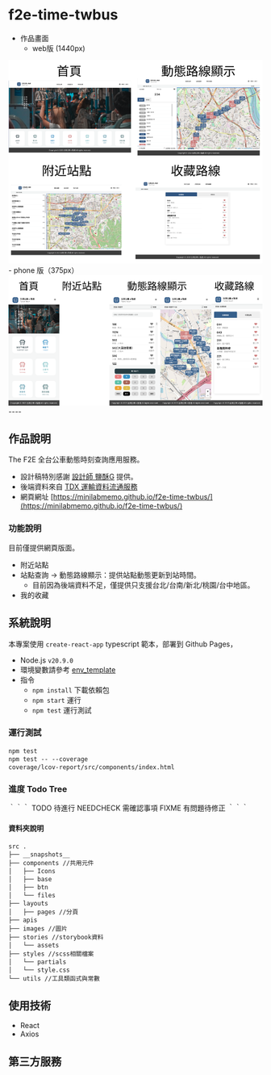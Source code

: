 # f2e-time-twbus

- 作品畫面
  -   web版 (1440px)
<img src="./demo_web.png" >
  - phone 版（375px）
<img src="./demo_phone.png" >
----


## 作品說明
The F2E 全台公車動態時刻查詢應用服務。
- 設計稿特別感謝 [設計師 鹽酥G](https://2021.thef2e.com/users/6296432819610583727/) 提供。
- 後端資料來自 [TDX 運輸資料流通服務](https://tdx.transportdata.tw/api-service/swagger)
- 網頁網址 [https://minilabmemo.github.io/f2e-time-twbus/](https://minilabmemo.github.io/f2e-time-twbus/)

### 功能說明
目前僅提供網頁版面。
- 附近站點
- 站點查詢 -> 動態路線顯示：提供站點動態更新到站時間。
  - 目前因為後端資料不足，僅提供只支援台北/台南/新北/桃園/台中地區。
- 我的收藏

## 系統說明
本專案使用 `create-react-app` typescript 範本，部署到 Github Pages， 
- Node.js `v20.9.0`
- 環境變數請參考 [env_template](./env_template)
- 指令
  - `npm install` 下載依賴包
  - `npm start` 運行
  - `npm test` 運行測試

### 運行測試
```
npm test
npm test -- --coverage 
coverage/lcov-report/src/components/index.html
```

### 進度 Todo Tree
｀｀｀
TODO 待進行
NEEDCHECK 需確認事項
FIXME 有問題待修正
｀｀｀

#### 資料夾說明
```
src .
├── __snapshots__
├── components //共用元件
│   ├── Icons
│   ├── base
│   ├── btn
│   └── files
├── layouts
│   ├── pages //分頁
├── apis
├── images //圖片
├── stories //storybook資料
│   └── assets
├── styles //scss相關檔案
│   └── partials
│   └── style.css
└── utils //工具類函式與常數
```

## 使用技術
- React
- Axios
## 第三方服務


